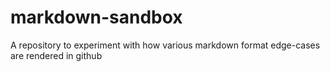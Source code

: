 markdown-sandbox
================

A repository to experiment with how various markdown format edge-cases are rendered in github
